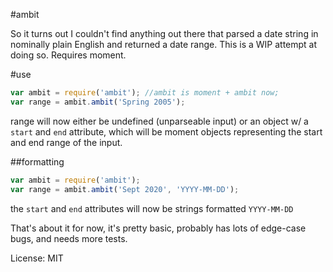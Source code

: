 #ambit

So it turns out I couldn't find anything out there that parsed a date
string in nominally plain English and returned a date range.  This is a
WIP attempt at doing so.  Requires moment.

#use

```javascript
var ambit = require('ambit'); //ambit is moment + ambit now;                
var range = ambit.ambit('Spring 2005');
```
range will now either be undefined (unparseable input) or an object w/ a ``start`` and ``end`` attribute, which will be moment objects representing the start and end range of the input.


##formatting

```javascript
var ambit = require('ambit');
var range = ambit.ambit('Sept 2020', 'YYYY-MM-DD');
```
the ``start`` and ``end`` attributes will now be strings formatted ``YYYY-MM-DD``

That's about it for now, it's pretty basic, probably has lots of edge-case bugs, and needs more tests.

License: MIT
